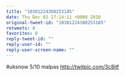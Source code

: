 ```yaml
---
title: "10381224300253185"
date: Thu Dec 02 17:14:11 +0000 2010
original-tweet-id: "10381224300253185"
retweets: 0
favorites: 0
reply-tweet-id: ""
reply-user-id: ""
reply-user-screen-name: ""
---
```

#uksnow 5/10 malpas http://twitpic.com/3c8itf
